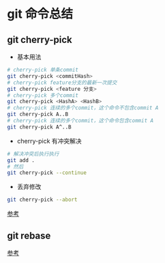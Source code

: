 # git 命令总结

## git cherry-pick 

* 基本用法
``` bash
# cherry-pick 单条commit
git cherry-pick <commitHash>
# cherry-pick feature分支的最新一次提交
git cherry-pick <feature 分支>
# cherry-pick 多个commit
git cherry-pick <HashA> <HashB>
# cherry-pick 连续的多个commit，这个命令不包含commit A
git cherry-pick A..B 
# cherry-pick 连续的多个commit，这个命令包含commit A
git cherry-pick A^..B 
```

* cherry-pick 有冲突解决
```bash
# 解决冲突后执行执行
git add .
# 然后
git cherry-pick --continue
```

* 丢弃修改
```bash
git cherry-pick --abort
```

[参考](http://www.ruanyifeng.com/blog/2020/04/git-cherry-pick.html)
## git rebase 


[参考](http://gitbook.liuhui998.com/4_2.html)




